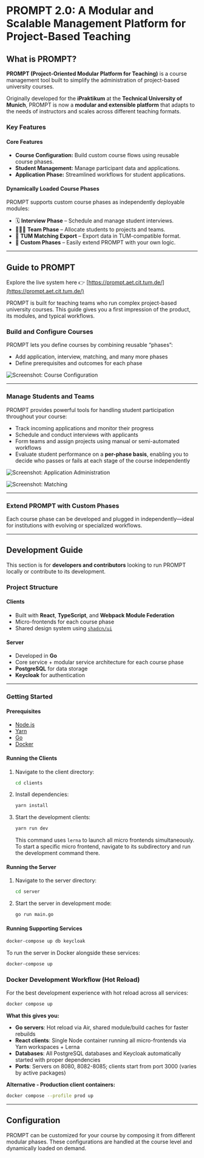 # PROMPT 2.0: A Modular and Scalable Management Platform for Project-Based Teaching

## What is PROMPT?

**PROMPT (Project-Oriented Modular Platform for Teaching)** is a course management tool built to simplify the administration of project-based university courses.

Originally developed for the **iPraktikum** at the **Technical University of Munich**, PROMPT is now a **modular and extensible platform** that adapts to the needs of instructors and scales across different teaching formats.

### Key Features

#### Core Features

- **Course Configuration:** Build custom course flows using reusable course phases.
- **Student Management:** Manage participant data and applications.
- **Application Phase:** Streamlined workflows for student applications.

#### Dynamically Loaded Course Phases

PROMPT supports custom course phases as independently deployable modules:

- 🗓 **Interview Phase** – Schedule and manage student interviews.
- 🧑‍🤝‍🧑 **Team Phase** – Allocate students to projects and teams.
- 📄 **TUM Matching Export** – Export data in TUM-compatible format.
- 🧩 **Custom Phases** – Easily extend PROMPT with your own logic.

---

## Guide to PROMPT

Explore the live system here 👉 [https://prompt.aet.cit.tum.de/](https://prompt.aet.cit.tum.de/)

PROMPT is built for teaching teams who run complex project-based university courses. This guide gives you a first impression of the product, its modules, and typical workflows.

### Build and Configure Courses

PROMPT lets you define courses by combining reusable “phases”:

- Add application, interview, matching, and many more phases
- Define prerequisites and outcomes for each phase

![Screenshot: Course Configuration](docs/images/course-configurator.png)

---

### Manage Students and Teams

PROMPT provides powerful tools for handling student participation throughout your course:

- Track incoming applications and monitor their progress
- Schedule and conduct interviews with applicants
- Form teams and assign projects using manual or semi-automated workflows
- Evaluate student performance on a **per-phase basis**, enabling you to decide who passes or fails at each stage of the course independently

![Screenshot: Application Administration](docs/images/application-administration.png)

![Screenshot: Matching](docs/images/matching.png)

---

### Extend PROMPT with Custom Phases

Each course phase can be developed and plugged in independently—ideal for institutions with evolving or specialized workflows.

---

## Development Guide

This section is for **developers and contributors** looking to run PROMPT locally or contribute to its development.

### Project Structure

#### Clients

- Built with **React**, **TypeScript**, and **Webpack Module Federation**
- Micro-frontends for each course phase
- Shared design system using [`shadcn/ui`](https://ui.shadcn.com/)

#### Server

- Developed in **Go**
- Core service + modular service architecture for each course phase
- **PostgreSQL** for data storage
- **Keycloak** for authentication

---

### Getting Started

#### Prerequisites

- [Node.js](https://nodejs.org/)
- [Yarn](https://yarnpkg.com/)
- [Go](https://go.dev/)
- [Docker](https://www.docker.com/)

#### Running the Clients

1. Navigate to the client directory:

   ```bash
   cd clients
   ```

2. Install dependencies:

   ```bash
   yarn install
   ```

3. Start the development clients:

   ```bash
   yarn run dev
   ```

   This command uses `lerna` to launch all micro frontends simultaneously. To start a specific micro frontend, navigate to its subdirectory and run the development command there.

#### Running the Server

1. Navigate to the server directory:

   ```bash
   cd server
   ```

2. Start the server in development mode:

   ```bash
   go run main.go
   ```

#### Running Supporting Services

```bash
docker-compose up db keycloak
```

To run the server in Docker alongside these services:

```bash
docker-compose up
```

### Docker Development Workflow (Hot Reload)

For the best development experience with hot reload across all services:

```bash
docker compose up
```

**What this gives you:**

- **Go servers**: Hot reload via Air, shared module/build caches for faster rebuilds
- **React clients**: Single Node container running all micro-frontends via Yarn workspaces + Lerna  
- **Databases**: All PostgreSQL databases and Keycloak automatically started with proper dependencies
- **Ports**: Servers on 8080, 8082-8085; clients start from port 3000 (varies by active packages)

**Alternative - Production client containers:**

```bash
docker compose --profile prod up
```

---

## Configuration

PROMPT can be customized for your course by composing it from different modular phases. These configurations are handled at the course level and dynamically loaded on demand.
